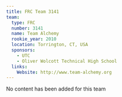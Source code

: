 ```yaml
---
title: FRC Team 3141
team:
  type: FRC
  number: 3141
  name: Team Alchemy
  rookie_year: 2010
  location: Torrington, CT, USA
  sponsors:
    - UTC
    - Oliver Wolcott Technical High School
  links:
    Website: http://www.team-alchemy.org
---
```

No content has been added for this team